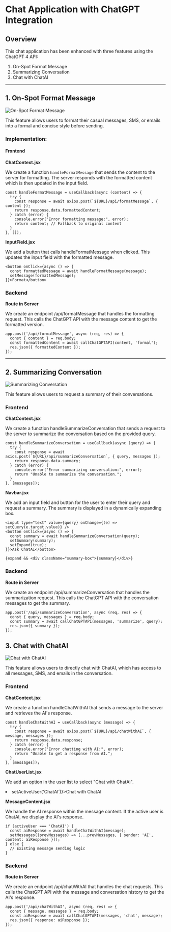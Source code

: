 # Chat Application with ChatGPT Integration

## Overview

This chat application has been enhanced with three features using the ChatGPT 4 API:
1. On-Spot Format Message
2. Summarizing Conversation
3. Chat with ChatAI

---

## 1. On-Spot Format Message

![On-Spot Format Message](On-Spot_Format.png)

This feature allows users to format their casual messages, SMS, or emails into a formal and concise style before sending. 

### Implementation:

#### Frontend

**ChatContext.jsx**

We create a function `handleFormatMessage` that sends the content to the server for formatting. The server responds with the formatted content which is then updated in the input field.

```
const handleFormatMessage = useCallback(async (content) => {
  try {
    const response = await axios.post(`${URL}/api/formatMessage`, { content });
    return response.data.formattedContent;
  } catch (error) {
    console.error("Error formatting message:", error);
    return content; // Fallback to original content
  }
}, []);
```

**InputField.jsx**

We add a button that calls handleFormatMessage when clicked. This updates the input field with the formatted message.

```
<button onClick={async () => {
  const formattedMessage = await handleFormatMessage(message);
  setMessage(formattedMessage);
}}>Format</button>
```

### Backend

**Route in Server**

We create an endpoint /api/formatMessage that handles the formatting request. This calls the ChatGPT API with the message content to get the formatted version.

```
app.post('/api/formatMessage', async (req, res) => {
  const { content } = req.body;
  const formattedContent = await callChatGPTAPI(content, 'formal');
  res.json({ formattedContent });
});
```

---

## 2. Summarizing Conversation

![Summarizing Conversation](Summarizing_Conversation.png)

This feature allows users to request a summary of their conversations.

### Frontend

**ChatContext.jsx**

We create a function handleSummarizeConversation that sends a request to the server to summarize the conversation based on the provided query.

```
const handleSummarizeConversation = useCallback(async (query) => {
  try {
    const response = await axios.post(`${URL}/api/summarizeConversation`, { query, messages });
    return response.data.summary;
  } catch (error) {
    console.error("Error summarizing conversation:", error);
    return "Unable to summarize the conversation.";
  }
}, [messages]);
```

**Navbar.jsx**

We add an input field and button for the user to enter their query and request a summary. The summary is displayed in a dynamically expanding box.

```
<input type="text" value={query} onChange={(e) => setQuery(e.target.value)} />
<button onClick={async () => {
  const summary = await handleSummarizeConversation(query);
  setSummary(summary);
  setExpand(true);
}}>Ask ChatAI</button>

{expand && <div className="summary-box">{summary}</div>}
```

### Backend

**Route in Server**

We create an endpoint /api/summarizeConversation that handles the summarization request. This calls the ChatGPT API with the conversation messages to get the summary.

```
app.post('/api/summarizeConversation', async (req, res) => {
  const { query, messages } = req.body;
  const summary = await callChatGPTAPI(messages, 'summarize', query);
  res.json({ summary });
});
```

## 3. Chat with ChatAI

![Chat with ChatAI](ChatAI.png)

This feature allows users to directly chat with ChatAI, which has access to all messages, SMS, and emails in the conversation.

### Frontend

**ChatContext.jsx**

We create a function handleChatWithAI that sends a message to the server and retrieves the AI's response.

```
const handleChatWithAI = useCallback(async (message) => {
  try {
    const response = await axios.post(`${URL}/api/chatWithAI`, { message, messages });
    return response.data.response;
  } catch (error) {
    console.error("Error chatting with AI:", error);
    return "Unable to get a response from AI.";
  }
}, [messages]);
```

**ChatUserList.jsx**

We add an option in the user list to select "Chat with ChatAI".

<li onClick={() => setActiveUser('ChatAI')}>Chat with ChatAI</li>

**MessageContent.jsx**

We handle the AI response within the message content. If the active user is ChatAI, we display the AI's response.

```
if (activeUser === 'ChatAI') {
  const aiResponse = await handleChatWithAI(message);
  setMessages((prevMessages) => [...prevMessages, { sender: 'AI', content: aiResponse }]);
} else {
  // Existing message sending logic
}
```

### Backend

**Route in Server**

We create an endpoint /api/chatWithAI that handles the chat requests. This calls the ChatGPT API with the message and conversation history to get the AI's response.

```
app.post('/api/chatWithAI', async (req, res) => {
  const { message, messages } = req.body;
  const aiResponse = await callChatGPTAPI(messages, 'chat', message);
  res.json({ response: aiResponse });
});
```
